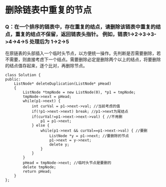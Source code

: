 # 删除链表中重复的节点

### Q：在一个排序的链表中，存在重复的结点，请删除该链表中重复的结点，重复的结点不保留，返回链表头指针。 例如，链表1->2->3->3->4->4->5 处理后为 1->2->5

在原链表的头部插入一个临时头节点，以方便统一操作。先判断是否需要删除，若不需要，则直接考虑下一个结点。需要删除必定是删除两个以上的结点，将要删除的结点值存起来，逐个比对，再删除节点。

```
class Solution {
public:
    ListNode* deleteDuplication(ListNode* pHead)
    {
        ListNode *tmpNode = new ListNode(0), *p1 = tmpNode;
        tmpNode->next = pHead;
        while(p1->next) {
            int curVal = p1->next->val; //当前考虑的值
            if(!p1->next->next) break; //p1->next为尾结点
            if(curVal!=p1->next->next->val) { //不用删
                p1 = p1->next; 
            } else {
                while(p1->next && curVal==p1->next->val) { //要删
                    ListNode *y = p1->next; //要删除的节点
                    p1->next = y->next;
                    delete y;
                }
            }
        }
        pHead = tmpNode->next; //临时头节点是要删的
        delete tmpNode;
        return pHead;
    }
};
```